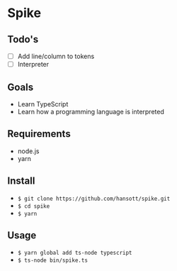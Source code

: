 # Spike

## Todo's

* [ ] Add line/column to tokens
* [ ] Interpreter

## Goals

* Learn TypeScript
* Learn how a programming language is interpreted

## Requirements

* node.js
* yarn

## Install

* `$ git clone https://github.com/hansott/spike.git`
* `$ cd spike`
* `$ yarn`

## Usage

* `$ yarn global add ts-node typescript`
* `$ ts-node bin/spike.ts`
